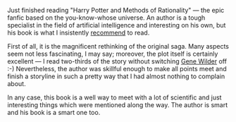 ﻿Just finished reading "Harry Potter and Methods of Rationality" — the epic fanfic based on the you-know-whose universe. An author is a tough specialist in the field of artificial intelligence and interesting on his own, but his book is what I insistently [recommend](http://hpmor.com/) to read.

First of all, it is the magnificent rethinking of the original saga. Many aspects seem not less fascinating, I may say; moreover, the plot itself is certainly excellent — I read two-thirds of the story without switching [Gene Wilder](gene-wilder-meme.jpg) off :-) Nevertheless, the author was skillful enough to make all points meet and finish a storyline in such a pretty way that I had almost nothing to complain about.

In any case, this book is a well way to meet with a lot of scientific and just interesting things which were mentioned along the way. The author is smart and his book is a smart one too.